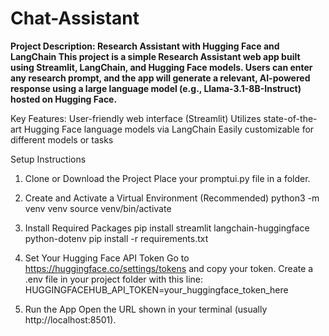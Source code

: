 # Chat-Assistant
**Project Description: Research Assistant with Hugging Face and LangChain
This project is a simple Research Assistant web app built using Streamlit, LangChain, and Hugging Face models.
Users can enter any research prompt, and the app will generate a relevant, AI-powered response using a large language model (e.g., Llama-3.1-8B-Instruct) hosted on Hugging Face.**

Key Features:
User-friendly web interface (Streamlit)
Utilizes state-of-the-art Hugging Face language models via LangChain
Easily customizable for different models or tasks

Setup Instructions
1. Clone or Download the Project
Place your promptui.py file in a folder.

2. Create and Activate a Virtual Environment (Recommended)
python3 -m venv venv
source venv/bin/activate

3. Install Required Packages
pip install streamlit langchain-huggingface python-dotenv
pip install -r requirements.txt

4. Set Your Hugging Face API Token
Go to https://huggingface.co/settings/tokens and copy your token.
Create a .env file in your project folder with this line:
HUGGINGFACEHUB_API_TOKEN=your_huggingface_token_here

5. Run the App
Open the URL shown in your terminal (usually http://localhost:8501).
